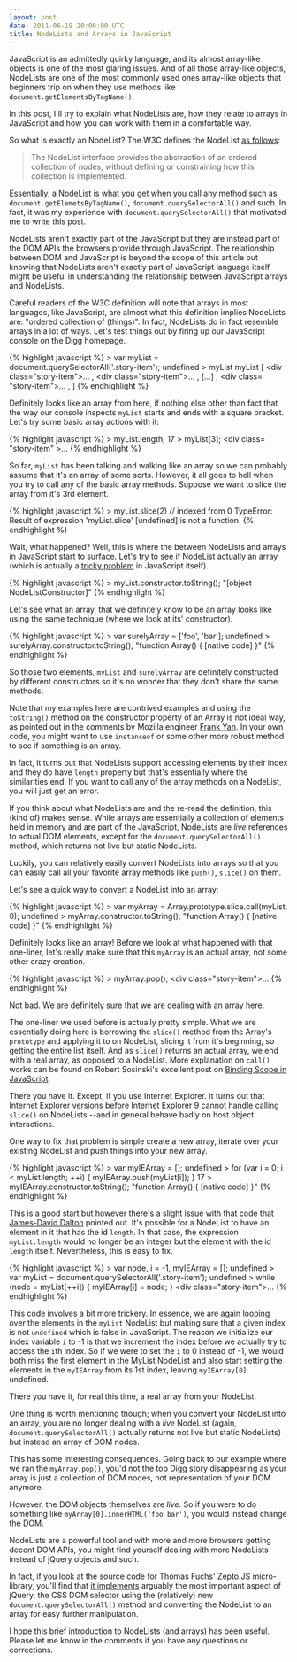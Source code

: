 ```yaml
---
layout: post
date: 2011-06-19 20:00:00 UTC
title: NodeLists and Arrays in JavaScript
---
```


JavaScript is an admittedly quirky language, and its almost array-like objects
is one of the most glaring issues. And of all those array-like objects,
NodeLists are one of the most commonly used ones array-like objects that
beginners trip on when they use methods like
`document.getElementsByTagName()`.

In this post, I'll try to explain what NodeLists are, how they relate to
arrays in JavaScript and how you can work with them in a comfortable way.

So what is exactly an NodeList? The W3C defines the NodeList [as follows](http://www.w3.org/TR/DOM-Level-2-Core/core.html#ID-536297177):

> The NodeList interface provides the abstraction of an ordered collection of
> nodes, without defining or constraining how this collection is implemented.

Essentially, a NodeList is what you get when you call any method such as
`document.getElemetsByTagName()`, `document.querySelectorAll()` and such. In
fact, it was my experience with `document.querySelectorAll()` that motivated
me to write this post.

NodeLists aren't exactly part of the JavaScript but they are instead part of
the DOM APIs the browsers provide through JavaScript. The relationship between
DOM and JavaScript is beyond the scope of this article but knowing that
NodeLists aren't exactly part of JavaScript language itself might be useful in
understanding the relationship between JavaScript arrays and NodeLists.

Careful readers of the W3C definition will note that arrays in most languages,
like JavaScript, are almost what this definition implies NodeLists are:
"ordered collection of (things)". In fact, NodeLists do in fact resemble
arrays in a lot of ways. Let's test things out by firing up our JavaScript
console on the Digg homepage.

{% highlight javascript %}
    > var myList = document.querySelectorAll('.story-item');
      undefined
    > myList
      myList
      [
      <div class=​"story-item">​…​</div>​
      ,
      <div class=​"story-item">​…​</div>​
      ,
      [...]
      ,
      <div class=​"story-item">​…​</div>​
      ,
      ]
{% endhighlight %}

Definitely looks like an array from here, if nothing else other than fact that
the way our console inspects `myList` starts and ends with a square bracket.
Let's try some basic array actions with it:

{% highlight javascript %}
    > myList.length;
      17
    > myList[3];
      <div class=​"story-item" >…</div>​
{% endhighlight %}

So far, `myList` has been talking and walking like an array so we can probably
assume that it's an array of some sorts. However, it all goes to hell when you
try to call any of the basic array methods. Suppose we want to slice the array
from it's 3rd element.

{% highlight javascript %}
    > myList.slice(2) // indexed from 0
      TypeError: Result of expression 'myList.slice' [undefined] is not a
      function.
{% endhighlight %}

Wait, what happened? Well, this is where the between NodeLists and arrays in
JavaScript start to surface. Let's try to see if NodeList actually an array (which is actually a [tricky
problem](http://javascript.crockford.com/remedial.html) in JavaScript itself).

{% highlight javascript %}
    > myList.constructor.toString();
      "[object NodeListConstructor]"
{% endhighlight %}

Let's see what an array, that we definitely know to be an array looks like
using the same technique (where we look at its' constructor).

{% highlight javascript %}
    > var surelyArray = ['foo', 'bar'];
      undefined
    > surelyArray.constructor.toString();
      "function Array() {
          [native code]
      }"
{% endhighlight %}

So those two elements, `myList` and `surelyArray` are definitely constructed
by different constructors so it's no wonder that they don't share the same
methods.

Note that my examples here are contrived examples and using the `toString()`
method on the constructor property of an Array is not ideal way, as
pointed out in the comments by Mozilla engineer [Frank
Yan](http://twitter.com/frankyan/). In your own code, you might want to use
`instanceof` or some other more robust method to see if something is an array.

In fact, it turns out that NodeLists support accessing elements by their index
and they do have `length` property but that's essentially where the
similarities end. If you want to call any of the array methods on a NodeList,
you will just get an error.

If you think about what NodeLists are and the re-read the definition, this
(kind of) makes sense. While arrays are essentially a collection of elements
held in memory and are part of the JavaScript, NodeLists are _live_ references
to actual DOM elements, except for the `document.querySelectorAll()` method,
which returns not live but static NodeLists.

Luckily, you can relatively easily convert NodeLists into arrays so that you
can easily call all your favorite array methods like `push()`, `slice()` on
them.

Let's see a quick way to convert a NodeList into an array:

{% highlight javascript %}
    > var myArray = Array.prototype.slice.call(myList, 0);
      undefined
    > myArray.constructor.toString();
      "function Array() {
          [native code]
      }"
{% endhighlight %}

Definitely looks like an array! Before we look at what happened with that
one-liner, let's really make sure that this `myArray` is an actual array, not
some other crazy creation.

{% highlight javascript %}
    > myArray.pop();
      <div class=​"story-item">​…​</div>​
{% endhighlight %}

Not bad. We are definitely sure that we are dealing with an array
here.

The one-liner we used before is actually pretty simple. What we are
essentially doing here is borrowing the `slice()` method from the Array's
`prototype` and applying it to on NodeList, slicing it from it's beginning, so
getting the entire list itself. And as `slice()` returns an actual array, we
end with a real array, as opposed to a NodeList. More explanation on `call()`
works can be found on Robert Sosinski's excellent post on [Binding Scope in
JavaScript](http://www.robertsosinski.com/2009/04/28/binding-scope-in-javascript/).

There you have it. Except, if you use Internet Explorer. It turns out that
Internet Explorer versions before Internet Explorer 9 cannot handle calling
`slice()` on NodeLists --and in general behave badly on host object
interactions.

One way to fix that problem is simple create a new array, iterate over your
existing NodeList and push things into your new array.

{% highlight javascript %}
    > var myIEArray = [];
      undefined
    > for (var i = 0; i < myList.length; ++i) { myIEArray.push(myList[i]); }
      17
    >  myIEArray.constructor.toString();
      "function Array() {
          [native code]
      }"
{% endhighlight %}

This is a good start but however there's a slight issue with that code that
[James-David Dalton](http://twitter.com/jdalton/) pointed out. It's possible
for a NodeList to have an element in it that has the id `length`. In that
case, the expression `myList.length` would no longer be an integer but the
element with the id `length` itself. Nevertheless, this is easy to fix.

{% highlight javascript %}
    > var node, i = -1, myIEArray = [];
      undefined
    > var myList = document.querySelectorAll('.story-item');
      undefined
    > while (node = myList[++i]) { myIEArray[i] = node; }
      <div class=​"story-item">​…​</div>​
{% endhighlight %}

This code involves a bit more trickery. In essence, we are again looping over
the elements in the `myList` NodeList but making sure that a given index is
not `undefined` which is false in JavaScript. The reason we initialize our
index variable `i` to -1 is that we increment the index before we actually
try to access the `i`th index. So if we were to set the `i` to 0 instead of
-1, we would both miss the first element in the MyList NodeList and also start
setting the elements in the `myIEArray` from its 1st index, leaving
`myIEArray[0]` undefined.

There you have it, for real this time, a real array from your NodeList.

One thing is worth mentioning though; when you convert your NodeList into an
array, you are no longer dealing with a _live_ NodeList (again,
`document.querySelectorAll()` actually returns not live but static NodeLists)
but instead an array of DOM nodes.

This has some interesting consequences. Going back to our
example where we ran the `myArray.pop()`, you'd not the top Digg story
disappearing as your array is just a collection of DOM nodes, not
representation of your DOM anymore.

However, the DOM objects themselves are _live_. So if you were to do something
like `myArray[0].innerHTML('foo bar')`, you would instead change the DOM.

NodeLists are a powerful tool and with more and more browsers getting decent
DOM APIs, you might find yourself dealing with more NodeLists instead of
jQuery objects and such.

In fact, if you look at the source code for Thomas Fuchs' Zepto.JS
micro-library, you'll find that [it implements](https://github.com/madrobby/zepto/blob/c03bef955913afa858116538e59c6e7a6ac04207/src/zepto.js#L68) arguably the most important
aspect of jQuery, the CSS DOM selector using the (relatively) new
`document.querySelectorAll()` method and converting the NodeList to an array
for easy further manipulation.

I hope this brief introduction to NodeLists (and arrays) has been useful.
Please let me know in the comments if you have any questions or corrections.